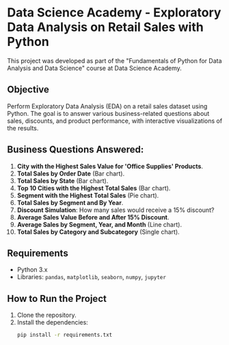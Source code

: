 # Data Science Academy - Exploratory Data Analysis on Retail Sales with Python

This project was developed as part of the "Fundamentals of Python for Data Analysis and Data Science" course at Data Science Academy.

## Objective
Perform Exploratory Data Analysis (EDA) on a retail sales dataset using Python. The goal is to answer various business-related questions about sales, discounts, and product performance, with interactive visualizations of the results.

## Business Questions Answered:
1. **City with the Highest Sales Value for 'Office Supplies' Products**.
2. **Total Sales by Order Date** (Bar chart).
3. **Total Sales by State** (Bar chart).
4. **Top 10 Cities with the Highest Total Sales** (Bar chart).
5. **Segment with the Highest Total Sales** (Pie chart).
6. **Total Sales by Segment and By Year**.
7. **Discount Simulation**: How many sales would receive a 15% discount?
8. **Average Sales Value Before and After 15% Discount**.
9. **Average Sales by Segment, Year, and Month** (Line chart).
10. **Total Sales by Category and Subcategory** (Single chart).

## Requirements
- Python 3.x
- Libraries: `pandas`, `matplotlib`, `seaborn`, `numpy`, `jupyter`

## How to Run the Project
1. Clone the repository.
2. Install the dependencies:
   ```bash
   pip install -r requirements.txt

